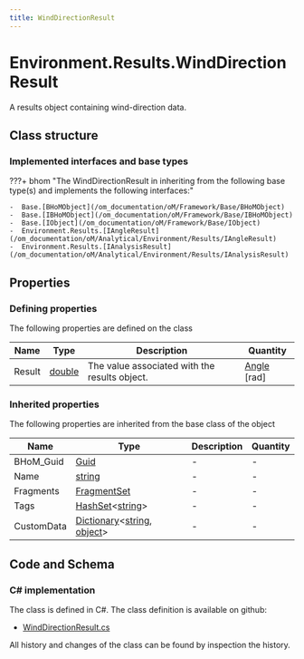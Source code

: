 ```yaml
---
title: WindDirectionResult
---
```


# Environment.Results.WindDirectionResult

A results object containing wind-direction data.

## Class structure

### Implemented interfaces and base types

???+ bhom "The WindDirectionResult in inheriting from the following base type(s) and implements the following interfaces:"

    -  Base.[BHoMObject](/om_documentation/oM/Framework/Base/BHoMObject)
    -  Base.[IBHoMObject](/om_documentation/oM/Framework/Base/IBHoMObject)
    -  Base.[IObject](/om_documentation/oM/Framework/Base/IObject)
    -  Environment.Results.[IAngleResult](/om_documentation/oM/Analytical/Environment/Results/IAngleResult)
    -  Environment.Results.[IAnalysisResult](/om_documentation/oM/Analytical/Environment/Results/IAnalysisResult)


## Properties



### Defining properties

The following properties are defined on the class

| Name             | Type             | Description      | Quantity         |
|------------------|------------------|------------------|------------------|
| Result | [double](https://learn.microsoft.com/en-us/dotnet/api/System.Double?view=netstandard-2.0) | The value associated with the results object. | [Angle](/om_documentation/oM/Dimensional/Quantities/Attributes/Angle) [rad] |


### Inherited properties
The following properties are inherited from the base class of the object

| Name             | Type             | Description      | Quantity         |
|------------------|------------------|------------------|------------------|
| BHoM_Guid | [Guid](https://learn.microsoft.com/en-us/dotnet/api/System.Guid?view=netstandard-2.0) | - | - |
| Name | [string](https://learn.microsoft.com/en-us/dotnet/api/System.String?view=netstandard-2.0) | - | - |
| Fragments | [FragmentSet](/om_documentation/oM/Framework/Base/FragmentSet) | - | - |
| Tags | [HashSet](https://learn.microsoft.com/en-us/dotnet/api/System.Collections.Generic.HashSet-1?view=netstandard-2.0)&lt;[string](https://learn.microsoft.com/en-us/dotnet/api/System.String?view=netstandard-2.0)&gt; | - | - |
| CustomData | [Dictionary](https://learn.microsoft.com/en-us/dotnet/api/System.Collections.Generic.Dictionary-2?view=netstandard-2.0)&lt;[string](https://learn.microsoft.com/en-us/dotnet/api/System.String?view=netstandard-2.0), [object](https://learn.microsoft.com/en-us/dotnet/api/System.Object?view=netstandard-2.0)&gt; | - | - |


## Code and Schema

### C# implementation

The class is defined in C#. The class definition is available on github:

- [WindDirectionResult.cs](https://github.com/BHoM/BHoM/blob/develop/Environment_oM/Results/ResultObjects/Angle/WindDirectionResult.cs)

All history and changes of the class can be found by inspection the history.
